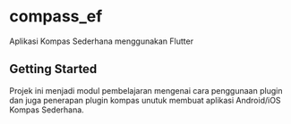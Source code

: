 # compass_ef

Aplikasi Kompas Sederhana menggunakan Flutter

## Getting Started

Projek ini menjadi modul pembelajaran mengenai cara penggunaan plugin dan juga penerapan plugin kompas unutuk membuat aplikasi Android/iOS Kompas Sederhana.
